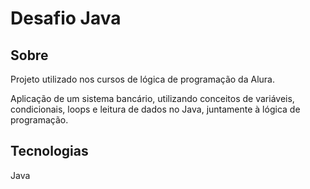 <h1>Desafio Java</h1>

<h2> Sobre</h2>
<p>Projeto utilizado nos cursos de lógica de programação da Alura.</p>
<p>Aplicação de um sistema bancário, utilizando conceitos de variáveis, condicionais, loops e leitura de dados no Java, juntamente à lógica de programação.</p>

## Tecnologias
<div>
  <p>Java</p>
</div>
